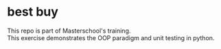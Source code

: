 # best buy

This repo is part of Masterschool's training.  
This exercise demonstrates the OOP paradigm and unit testing in python.

